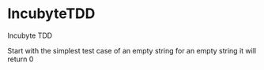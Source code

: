 # IncubyteTDD
Incubyte TDD 

Start with the simplest test case of an empty string
for an empty string it will return 0
